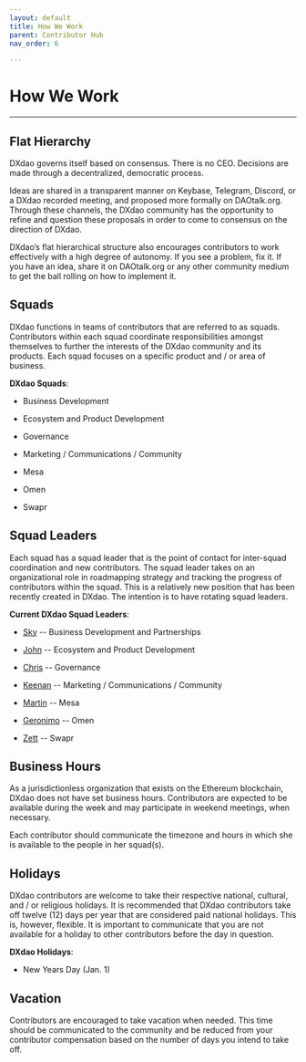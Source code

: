 ```yaml
---
layout: default
title: How We Work
parent: Contributor Hub
nav_order: 6

---
```


# How We Work

___

## Flat Hierarchy

DXdao governs itself based on consensus. There is no CEO. Decisions are made through a decentralized, democratic process.

Ideas are shared in a transparent manner on Keybase, Telegram, Discord, or a DXdao recorded meeting, and proposed more formally on DAOtalk.org. Through these channels, the DXdao community has the opportunity to refine and question these proposals in order to come to consensus on the direction of DXdao.

DXdao’s flat hierarchical structure also encourages contributors to work effectively with a high degree of autonomy. If you see a problem, fix it. If you have an idea, share it on DAOtalk.org or any other community medium to get the ball rolling on how to implement it.

## Squads

DXdao functions in teams of contributors that are referred to as squads. Contributors within each squad coordinate responsibilities amongst themselves to further the interests of the DXdao community and its products. Each squad focuses on a specific product and / or area of business.

**DXdao Squads**:

-   Business Development
    
-   Ecosystem and Product Development
    
-   Governance
    
-   Marketing / Communications / Community
    
-   Mesa
    
-   Omen
    
-   Swapr
    
## Squad Leaders

Each squad has a squad leader that is the point of contact for inter-squad coordination and new contributors. The squad leader takes on an organizational role in roadmapping strategy and tracking the progress of contributors within the squad. This is a relatively new position that has been recently created in DXdao. The intention is to have rotating squad leaders.

**Current DXdao Squad Leaders**:  

-   <a href="https://daotalk.org/u/sky/summary" target="_blank">Sky</a> -- Business Development and Partnerships
    
-   <a href="https://daotalk.org/u/johnkelleher/summary" target="_blank">John</a> -- Ecosystem and Product Development
    
-   <a href="https://daotalk.org/u/powers/summary" target="_blank">Chris</a> -- Governance
    
-   <a href="https://daotalk.org/u/keenanl/summary" target="_blank">Keenan</a> -- Marketing / Communications / Community
    
-   <a href="https://daotalk.org/u/martinkrung/summary" target="_blank">Martin</a> -- Mesa
    
-   <a href="https://daotalk.org/u/corkus/summary" target="_blank">Geronimo</a> -- Omen
    
-   <a href="https://daotalk.org/u/zett/summary" target="_blank">Zett</a> -- Swapr
    

## Business Hours

As a jurisdictionless organization that exists on the Ethereum blockchain, DXdao does not have set business hours. Contributors are expected to be available during the week and may participate in weekend meetings, when necessary.

Each contributor should communicate the timezone and hours in which she is available to the people in her squad(s).

## Holidays

DXdao contributors are welcome to take their respective national, cultural, and / or religious holidays. It is recommended that DXdao contributors take off twelve (12) days per year that are considered paid national holidays. This is, however, flexible. It is important to communicate that you are not available for a holiday to other contributors before the day in question.  

**DXdao Holidays**: 
- New Years Day (Jan. 1)
    
## Vacation

Contributors are encouraged to take vacation when needed. This time should be communicated to the community and be reduced from your contributor compensation based on the number of days you intend to take off.